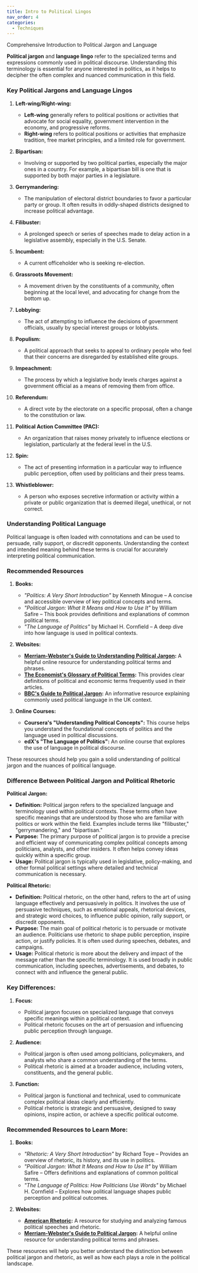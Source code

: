 ```yaml
---
title: Intro to Political Lingos
nav_order: 4
categories:
  - Techniques
---
```


Comprehensive Introduction to Political Jargon and Language

**Political jargon** and **language lingo** refer to the specialized terms and expressions commonly used in political discourse. Understanding this terminology is essential for anyone interested in politics, as it helps to decipher the often complex and nuanced communication in this field.

### **Key Political Jargons and Language Lingos**

1. **Left-wing/Right-wing:**

   - **Left-wing** generally refers to political positions or activities that advocate for social equality, government intervention in the economy, and progressive reforms.
   - **Right-wing** refers to political positions or activities that emphasize tradition, free market principles, and a limited role for government.
2. **Bipartisan:**

   - Involving or supported by two political parties, especially the major ones in a country. For example, a bipartisan bill is one that is supported by both major parties in a legislature.
3. **Gerrymandering:**

   - The manipulation of electoral district boundaries to favor a particular party or group. It often results in oddly-shaped districts designed to increase political advantage.
4. **Filibuster:**

   - A prolonged speech or series of speeches made to delay action in a legislative assembly, especially in the U.S. Senate.
5. **Incumbent:**

   - A current officeholder who is seeking re-election.
6. **Grassroots Movement:**

   - A movement driven by the constituents of a community, often beginning at the local level, and advocating for change from the bottom up.
7. **Lobbying:**

   - The act of attempting to influence the decisions of government officials, usually by special interest groups or lobbyists.
8. **Populism:**

   - A political approach that seeks to appeal to ordinary people who feel that their concerns are disregarded by established elite groups.
9. **Impeachment:**

   - The process by which a legislative body levels charges against a government official as a means of removing them from office.
10. **Referendum:**

    - A direct vote by the electorate on a specific proposal, often a change to the constitution or law.
11. **Political Action Committee (PAC):**

    - An organization that raises money privately to influence elections or legislation, particularly at the federal level in the U.S.
12. **Spin:**

    - The act of presenting information in a particular way to influence public perception, often used by politicians and their press teams.
13. **Whistleblower:**

    - A person who exposes secretive information or activity within a private or public organization that is deemed illegal, unethical, or not correct.

### **Understanding Political Language**

Political language is often loaded with connotations and can be used to persuade, rally support, or discredit opponents. Understanding the context and intended meaning behind these terms is crucial for accurately interpreting political communication.

### **Recommended Resources**

1. **Books:**

   - *"Politics: A Very Short Introduction"* by Kenneth Minogue – A concise and accessible overview of key political concepts and terms.
   - *"Political Jargon: What It Means and How to Use It"* by William Safire – This book provides definitions and explanations of common political terms.
   - *"The Language of Politics"* by Michael H. Cornfield – A deep dive into how language is used in political contexts.
2. **Websites:**

   - **[Merriam-Webster&#39;s Guide to Understanding Political Jargon](https://www.merriam-webster.com/words-at-play/words-about-politics-jargon):** A helpful online resource for understanding political terms and phrases.
   - **[The Economist&#39;s Glossary of Political Terms](https://www.economist.com):** This provides clear definitions of political and economic terms frequently used in their articles.
   - **[BBC&#39;s Guide to Political Jargon](https://www.bbc.co.uk/news/uk-politics-15302629):** An informative resource explaining commonly used political language in the UK context.
3. **Online Courses:**

   - **Coursera's "Understanding Political Concepts":** This course helps you understand the foundational concepts of politics and the language used in political discussions.
   - **edX's "The Language of Politics":** An online course that explores the use of language in political discourse.

These resources should help you gain a solid understanding of political jargon and the nuances of political language.

### Difference Between Political Jargon and Political Rhetoric

**Political Jargon:**

- **Definition:** Political jargon refers to the specialized language and terminology used within political contexts. These terms often have specific meanings that are understood by those who are familiar with politics or work within the field. Examples include terms like "filibuster," "gerrymandering," and "bipartisan."
- **Purpose:** The primary purpose of political jargon is to provide a precise and efficient way of communicating complex political concepts among politicians, analysts, and other insiders. It often helps convey ideas quickly within a specific group.
- **Usage:** Political jargon is typically used in legislative, policy-making, and other formal political settings where detailed and technical communication is necessary.

**Political Rhetoric:**

- **Definition:** Political rhetoric, on the other hand, refers to the art of using language effectively and persuasively in politics. It involves the use of persuasive techniques, such as emotional appeals, rhetorical devices, and strategic word choices, to influence public opinion, rally support, or discredit opponents.
- **Purpose:** The main goal of political rhetoric is to persuade or motivate an audience. Politicians use rhetoric to shape public perception, inspire action, or justify policies. It is often used during speeches, debates, and campaigns.
- **Usage:** Political rhetoric is more about the delivery and impact of the message rather than the specific terminology. It is used broadly in public communication, including speeches, advertisements, and debates, to connect with and influence the general public.

### Key Differences:

1. **Focus:**

   - Political jargon focuses on specialized language that conveys specific meanings within a political context.
   - Political rhetoric focuses on the art of persuasion and influencing public perception through language.
2. **Audience:**

   - Political jargon is often used among politicians, policymakers, and analysts who share a common understanding of the terms.
   - Political rhetoric is aimed at a broader audience, including voters, constituents, and the general public.
3. **Function:**

   - Political jargon is functional and technical, used to communicate complex political ideas clearly and efficiently.
   - Political rhetoric is strategic and persuasive, designed to sway opinions, inspire action, or achieve a specific political outcome.

### Recommended Resources to Learn More:

1. **Books:**

   - *"Rhetoric: A Very Short Introduction"* by Richard Toye – Provides an overview of rhetoric, its history, and its use in politics.
   - *"Political Jargon: What It Means and How to Use It"* by William Safire – Offers definitions and explanations of common political terms.
   - *"The Language of Politics: How Politicians Use Words"* by Michael H. Cornfield – Explores how political language shapes public perception and political outcomes.
2. **Websites:**

   - **[American Rhetoric](http://www.americanrhetoric.com/):** A resource for studying and analyzing famous political speeches and rhetoric.
   - **[Merriam-Webster&#39;s Guide to Political Jargon](https://www.merriam-webster.com/words-at-play/words-about-politics-jargon):** A helpful online resource for understanding political terms and phrases.

These resources will help you better understand the distinction between political jargon and rhetoric, as well as how each plays a role in the political landscape.
